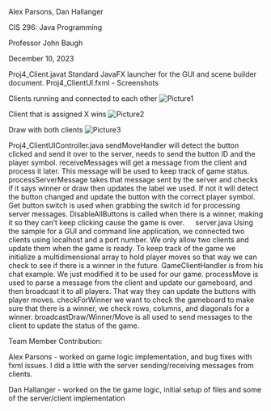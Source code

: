 Alex Parsons,
Dan Hallanger

CIS 296: Java Programming

Professor John Baugh

December 10, 2023

Proj4_Client.javat
Standard JavaFX launcher for the GUI and scene builder document.
Proj4_ClientUI.fxml - Screenshots

Clients running and connected to each other
![Picture1](https://github.com/user-attachments/assets/305384b0-f180-4d2d-8d08-8999887dadb1)

Client that is assigned X wins
![Picture2](https://github.com/user-attachments/assets/f141d7e8-185d-4153-82a7-ff83ac592d56)

Draw with both clients
![Picture3](https://github.com/user-attachments/assets/24a48780-85e8-44df-89f9-81e30b471ed3)
 
Proj4_ClientUIController.java
sendMoveHandler will detect the button clicked and send it over to the server, needs to send the button ID and the player symbol.
receiveMessages will get a message from the client  and process it later. This message will be used to keep track of game status.
processServerMessage takes that message sent by the server and checks if it says winner or draw  then updates the label we used. If not it will detect the button changed and update the button with the correct player symbol. Get button switch is used when grabbing the switch id for processing server messages.
DisableAllButtons is called when there is a winner, making it so they can’t keep clicking cause the game is over.
 
server.java
Using the sample for a GUI and command line application, we connected two clients using localhost and a port number. We only allow two clients and update them when the game is ready. 
To keep track of the game we initialize a multidimensional array to hold player moves so that way we can check to see if there is a winner in the future. 
GameClientHandler is from his chat example. We just modified it to be used for our game.
processMove is used to parse a message from the client and update our gameboard, and then broadcast it to all players. That way they can update the buttons with player moves.
checkForWinner we want to check the gameboard to make sure that there is a winner, we check rows, columns, and diagonals for a winner.
broadcastDraw/Winner/Move is all used to send messages to the client to update the status of the game.

Team Member Contribution: 

Alex Parsons - worked on game logic implementation, and bug fixes with fxml issues. I did a little with the server sending/receiving messages from clients.

Dan Hallanger - worked on the tie game logic, initial setup of files and some of the server/client implementation
